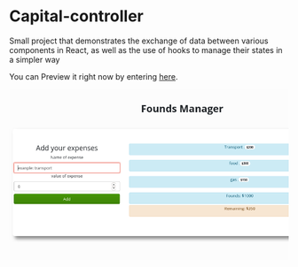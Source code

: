 # Capital-controller
Small project that demonstrates the exchange of data between various components in React, as well as the use of hooks to manage their states in a simpler way

You can Preview it right now by entering [here](https://capital-controller.netlify.app/).

![Preview](./preview.png)



